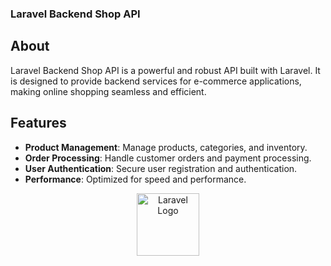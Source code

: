 ### Laravel Backend Shop API

## About
Laravel Backend Shop API is a powerful and robust API built with Laravel. It is designed to provide backend services for e-commerce applications, making online shopping seamless and efficient.

## Features
- **Product Management**: Manage products, categories, and inventory.
- **Order Processing**: Handle customer orders and payment processing.
- **User Authentication**: Secure user registration and authentication.
- **Performance**: Optimized for speed and performance.

<p align="center"><a href="https://laravel.com" target="_blank"><img src="https://raw.githubusercontent.com/laravel/art/master/logo-lockup/5%20SVG/2%20CMYK/1%20Full%20Color/laravel-logolockup-cmyk-red.svg" width="100" alt="Laravel Logo"></a></p>
